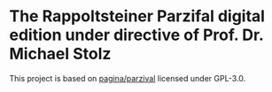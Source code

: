 # The Rappoltsteiner Parzifal digital edition under directive of Prof. Dr. Michael Stolz

This project is based on [pagina/parzival](https://github.com/paginagmbh/parzival) licensed under GPL-3.0.

